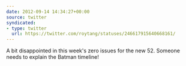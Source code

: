 ```yaml
---
date: 2012-09-14 14:34:27+00:00
source: twitter
syndicated:
- type: twitter
  url: https://twitter.com/roytang/statuses/246617915640668161/
---
```


A bit disappointed in this week's zero issues for the new 52. Someone needs to explain the Batman timeline!